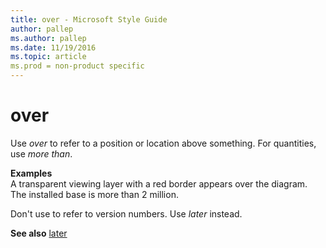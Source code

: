 ```yaml
---
title: over - Microsoft Style Guide
author: pallep
ms.author: pallep
ms.date: 11/19/2016
ms.topic: article
ms.prod = non-product specific
---
```


# over

Use *over* to refer to a position or location above something. For quantities, use *more than*. 

**Examples**  
A transparent viewing layer with a red border appears over the diagram.  
The installed base is more than 2 million. 

Don't use to refer to version numbers. Use *later* instead.

**See also** [later](https://worldready.cloudapp.net/Styleguide/Read?id=1413&topicid=5476)
